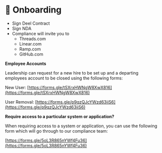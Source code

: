 # 🛫 Onboarding

* Sign Deel Contract
* Sign NDA
* Compliance will invite you to
  * Threads.com
  * Linear.com
  * Ramp.com
  * GitHub.com

**Employee Accounts**

Leadership can request for a new hire to be set up and a departing employees account to be closed using the following forms:

New User: [https://forms.gle/tSXrxHWNgW8XwX816](https://forms.gle/tSXrxHWNgW8XwX816)

User Removal: [https://forms.gle/p9qzQJcYWzd63iiS6](https://forms.gle/p9qzQJcYWzd63iiS6)

**Require access to a particular system or application?**

When requiring access to a system or application, you can use the following form which will go through to our compliance team:

[https://forms.gle/5oL3R865nYWf4Fu36](https://forms.gle/5oL3R865nYWf4Fu36)
